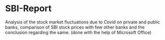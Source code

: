 # SBI-Report
 Analysis of the stock market fluctuations due to Covid on private and public banks, comparison of SBI stock prices with few other banks and the conclusion regarding the same. (done with the help of Microsoft Office)
